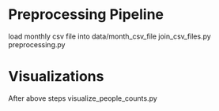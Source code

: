 # Preprocessing Pipeline

load monthly csv file into data/month_csv_file
join_csv_files.py
preprocessing.py

# Visualizations

After above steps
visualize_people_counts.py